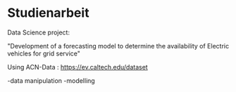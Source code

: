 # Studienarbeit
Data Science project:

"Development of a forecasting model to determine the availability of Electric vehicles for grid service"

Using ACN-Data : https://ev.caltech.edu/dataset

-data manipulation
-modelling
